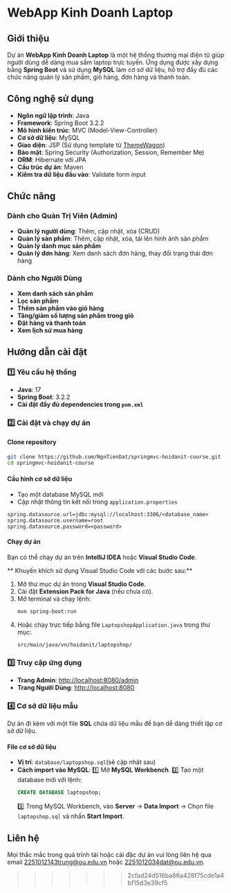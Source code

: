 # WebApp Kinh Doanh Laptop

## Giới thiệu
Dự án **WebApp Kinh Doanh Laptop** là một hệ thống thương mại điện tử giúp người dùng dễ dàng mua sắm laptop trực tuyến. Ứng dụng được xây dựng bằng **Spring Boot** và sử dụng **MySQL** làm cơ sở dữ liệu, hỗ trợ đầy đủ các chức năng quản lý sản phẩm, giỏ hàng, đơn hàng và thanh toán.

## Công nghệ sử dụng
- **Ngôn ngữ lập trình**: Java
- **Framework**: Spring Boot 3.2.2
- **Mô hình kiến trúc**: MVC (Model-View-Controller)
- **Cơ sở dữ liệu**: MySQL
- **Giao diện**: JSP (Sử dụng template từ [ThemeWagon](https://themewagon.com/))
- **Bảo mật**: Spring Security (Authorization, Session, Remember Me)
- **ORM**: Hibernate với JPA
- **Cấu trúc dự án**: Maven
- **Kiểm tra dữ liệu đầu vào**: Validate form input

## Chức năng
### Dành cho Quản Trị Viên (Admin)
- **Quản lý người dùng**: Thêm, cập nhật, xóa (CRUD)
- **Quản lý sản phẩm**: Thêm, cập nhật, xóa, tải lên hình ảnh sản phẩm
- **Quản lý danh mục sản phẩm**
- **Quản lý đơn hàng**: Xem danh sách đơn hàng, thay đổi trạng thái đơn hàng

### Dành cho Người Dùng
- **Xem danh sách sản phẩm**
- **Lọc sản phẩm**
- **Thêm sản phẩm vào giỏ hàng**
- **Tăng/giảm số lượng sản phẩm trong giỏ**
- **Đặt hàng và thanh toán**
- **Xem lịch sử mua hàng**


## Hướng dẫn cài đặt
### 1️⃣ Yêu cầu hệ thống
- **Java**: 17
- **Spring Boot**: 3.2.2
- **Cài đặt đầy đủ dependencies trong `pom.xml`**

### 2️⃣ Cài đặt và chạy dự án
#### Clone repository
```bash
git clone https://github.com/NgnTienDat/springmvc-hoidanit-course.git
cd springmvc-hoidanit-course
```
#### Cấu hình cơ sở dữ liệu
- Tạo một database MySQL mới
- Cập nhật thông tin kết nối trong `application.properties`
```properties
spring.datasource.url=jdbc:mysql://localhost:3306/<database_name>
spring.datasource.username=root
spring.datasource.password=<password>
```
#### Chạy dự án
Bạn có thể chạy dự án trên **IntelliJ IDEA** hoặc **Visual Studio Code**.

** Khuyến khích sử dụng Visual Studio Code với các bước sau:**
1. Mở thư mục dự án trong **Visual Studio Code**.
2. Cài đặt **Extension Pack for Java** (nếu chưa có).
3. Mở terminal và chạy lệnh:
   ```bash
   mvn spring-boot:run
   ```
4. Hoặc chạy trực tiếp bằng file `LaptopshopApplication.java` trong thư mục:
   ```
   src/main/java/vn/hoidanit/laptopshop/
   ```

### 3️⃣ Truy cập ứng dụng
- **Trang Admin**: [http://localhost:8080/admin](http://localhost:8080/admin)
- **Trang Người Dùng**: [http://localhost:8080](http://localhost:8080)

### 4️⃣ Cơ sở dữ liệu mẫu
Dự án đi kèm với một file **SQL** chứa dữ liệu mẫu để bạn dễ dàng thiết lập cơ sở dữ liệu.

#### File cơ sở dữ liệu
- **Vị trí**: `database/laptopshop.sql`(sẽ cập nhật sau)
- **Cách import vào MySQL**:
  1️⃣ Mở **MySQL Workbench**.
  2️⃣ Tạo một database mới với lệnh:
     ```sql
     CREATE DATABASE laptopshop;
     ```
  3️⃣ Trong MySQL Workbench, vào **Server** → **Data Import** → Chọn file `laptopshop.sql` và nhấn **Start Import**.


## Liên hệ
Mọi thắc mắc trong quá trình tải hoặc cài đặc dự án vui lòng liên hệ qua email 2251012143trung@ou.edu.vn hoặc 2251012034dat@ou.edu.vn. 

>>>>>>> 2cfad24d516ba86a428f75cde1a4bf15d3e39cf5
